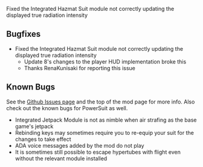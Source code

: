Fixed the Integrated Hazmat Suit module not correctly updating the displayed true radiation intensity




## Bugfixes

- Fixed the Integrated Hazmat Suit module not correctly updating the displayed true radiation intensity
  - Update 8's changes to the player HUD implementation broke this
  - Thanks RenaKunisaki for reporting this issue

## Known Bugs

See the [Github Issues page](https://github.com/budak7273/ArmorModules/issues) and the top of the mod page for more info. Also check out the known bugs for PowerSuit as well.

- Integrated Jetpack Module is not as nimble when air strafing as the base game's jetpack
- Rebinding keys may sometimes require you to re-equip your suit for the changes to take effect
- ADA voice messages added by the mod do not play
- It is sometimes still possible to escape hypertubes with flight even without the relevant module installed

<!-- 
Maybe later

- Move Suit Mk1 earlier in progression
- Consider moving balance settings to session settings
- MoveC mJumpOffLadderVelocity module?
- moveC mEnableVaultPrototype module?
- Upon max shield recalc, cap current shield to new max
- Draw atop actual health bar with shield blocks, Tinkers' Construct style
  - Might be confusing for stuff that goes through shield
- Boombox back module - make a boombox dropped in the world travel with you
  - Keybind to trigger the thump?
- Make separate Basic and Advanced suit components later? or is this just parts bloat

- TODO Added [TFIT - The Ficsit Information Tool](https://ficsit.app/mod/TFIT) to the All Modules Modpack.
  - PowerSuit Modules will soon take advantage of this mod's features to offer tooltips for modules and suits that are easier to read and more informative.
  - By default, the mod hides the "Recipes" section of tooltips unless you are holding your Sprint key, making it easier to read longer item tooltips that could otherwise be pushed offscreen.
  - Don't like one of the mod's features? Two options:
    - Disable it in the Mod Configs for TFIT - the mod is incredibly configurable!
    - Unsubscribe from the "All Modules Modpack" mod and instead subscribe to the individual mods you want to use. -->
